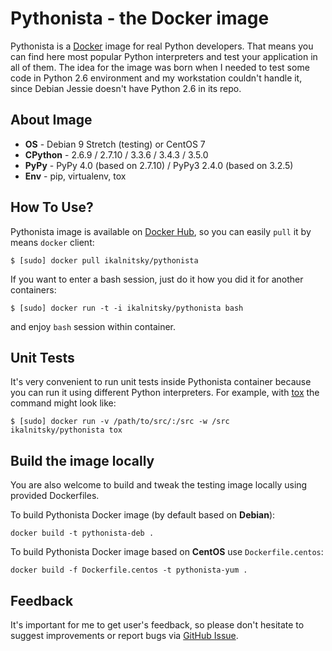 Pythonista - the Docker image
=============================

Pythonista is a [Docker] image for real Python developers. That means
you can find here most popular Python interpreters and test your
application in all of them. The idea for the image was born when I needed
to test some code in Python 2.6 environment and my workstation couldn't
handle it, since Debian Jessie doesn't have Python 2.6 in its repo.

[Docker]: https://docker.com/


About Image
-----------

* **OS** - Debian 9 Stretch (testing) or CentOS 7
* **CPython** - 2.6.9 / 2.7.10 / 3.3.6 / 3.4.3 / 3.5.0
* **PyPy** - PyPy 4.0 (based on 2.7.10) / PyPy3 2.4.0 (based on 3.2.5)
* **Env** - pip, virtualenv, tox


How To Use?
-----------

Pythonista image is available on [Docker Hub], so you can easily `pull`
it by means `docker` client:

    $ [sudo] docker pull ikalnitsky/pythonista

If you want to enter a bash session, just do it how you did it for
another containers:

    $ [sudo] docker run -t -i ikalnitsky/pythonista bash

and enjoy `bash` session within container.

[Docker Hub]: https://hub.docker.com/


Unit Tests
----------

It's very convenient to run unit tests inside Pythonista container because
you can run it using different Python interpreters. For example, with [tox]
the command might look like:

    $ [sudo] docker run -v /path/to/src/:/src -w /src ikalnitsky/pythonista tox

[tox]: https://tox.readthedocs.org/

Build the image locally
-----------------------

You are also welcome to build and tweak the testing image locally using
provided Dockerfiles.

To build Pythonista Docker image (by default based on **Debian**):

```
docker build -t pythonista-deb .
```

To build Pythonista Docker image based on **CentOS** use `Dockerfile.centos`:

```
docker build -f Dockerfile.centos -t pythonista-yum .
```

Feedback
--------

It's important for me to get user's feedback, so please don't hesitate
to suggest improvements or report bugs via [GitHub Issue].

[GitHub Issue]: https://github.com/ikalnitsky/pythonista/issues
